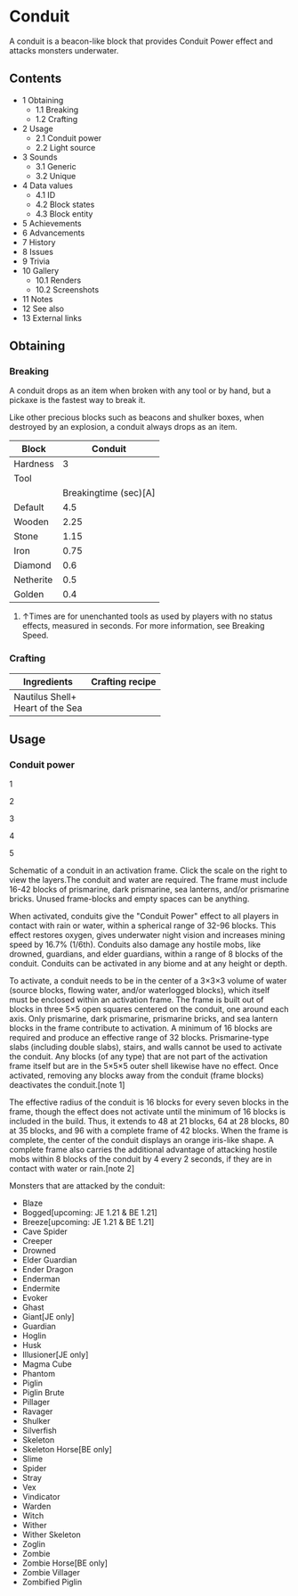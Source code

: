 # Conduit
A conduit is a beacon-like block that provides Conduit Power effect and attacks monsters underwater.

## Contents
- 1 Obtaining
	- 1.1 Breaking
	- 1.2 Crafting
- 2 Usage
	- 2.1 Conduit power
	- 2.2 Light source
- 3 Sounds
	- 3.1 Generic
	- 3.2 Unique
- 4 Data values
	- 4.1 ID
	- 4.2 Block states
	- 4.3 Block entity
- 5 Achievements
- 6 Advancements
- 7 History
- 8 Issues
- 9 Trivia
- 10 Gallery
	- 10.1 Renders
	- 10.2 Screenshots
- 11 Notes
- 12 See also
- 13 External links

## Obtaining
### Breaking
A conduit drops as an item when broken with any tool or by hand, but a pickaxe is the fastest way to break it.

Like other precious blocks such as beacons and shulker boxes, when destroyed by an explosion, a conduit always drops as an item.

| Block     | Conduit               |
|-----------|-----------------------|
| Hardness  | 3                     |
| Tool      |                       |
|           | Breakingtime (sec)[A] |
| Default   | 4.5                   |
| Wooden    | 2.25                  |
| Stone     | 1.15                  |
| Iron      | 0.75                  |
| Diamond   | 0.6                   |
| Netherite | 0.5                   |
| Golden    | 0.4                   |

1. ↑Times are for unenchanted tools as used by players with no status effects, measured in seconds. For more information, see Breaking Speed.

### Crafting
| Ingredients                          | Crafting recipe |
|--------------------------------------|-----------------|
| Nautilus Shell+<br/>Heart of the Sea |                 |

## Usage
### Conduit power



1



































2



































3



































4



































5




































Schematic of a conduit in an activation frame. Click the scale on the right to view the layers.The conduit and water are required. The frame must include 16-42 blocks of prismarine, dark prismarine, sea lanterns, and/or prismarine bricks. Unused frame-blocks and empty spaces can be anything.


When activated, conduits give the "Conduit Power" effect to all players in contact with rain or water, within a spherical range of 32-96 blocks. This effect restores oxygen, gives underwater night vision and increases mining speed by 16.7% (1/6th). Conduits also damage any hostile mobs, like drowned, guardians, and elder guardians, within a range of 8 blocks of the conduit. Conduits can be activated in any biome and at any height or depth.

To activate, a conduit needs to be in the center of a 3×3×3 volume of water (source blocks, flowing water, and/or waterlogged blocks), which itself must be enclosed within an activation frame. The frame is built out of blocks in three 5×5 open squares centered on the conduit, one around each axis. Only prismarine, dark prismarine, prismarine bricks, and sea lantern blocks in the frame contribute to activation. A minimum of 16 blocks are required and produce an effective range of 32 blocks. Prismarine-type slabs (including double slabs), stairs, and walls cannot be used to activate the conduit. Any blocks (of any type) that are not part of the activation frame itself but are in the 5×5×5 outer shell likewise have no effect. Once activated, removing any blocks away from the conduit (frame blocks) deactivates the conduit.[note 1]

The effective radius of the conduit is 16 blocks for every seven blocks in the frame, though the effect does not activate until the minimum of 16 blocks is included in the build. Thus, it extends to 48 at 21 blocks, 64 at 28 blocks, 80 at 35 blocks, and 96 with a complete frame of 42 blocks. When the frame is complete, the center of the conduit displays an orange iris-like shape. A complete frame also carries the additional advantage of attacking hostile mobs within 8 blocks of the conduit by 4 every 2 seconds, if they are in contact with water or rain.[note 2]

Monsters that are attacked by the conduit:

- Blaze
- Bogged‌[upcoming: JE 1.21 & BE 1.21]
- Breeze‌[upcoming: JE 1.21 & BE 1.21]
- Cave Spider
- Creeper
- Drowned
- Elder Guardian
- Ender Dragon
- Enderman
- Endermite
- Evoker
- Ghast
- Giant‌[JE  only]
- Guardian
- Hoglin
- Husk
- Illusioner‌[JE  only]
- Magma Cube
- Phantom
- Piglin
- Piglin Brute
- Pillager
- Ravager
- Shulker
- Silverfish
- Skeleton
- Skeleton Horse‌[BE  only]
- Slime
- Spider
- Stray
- Vex
- Vindicator
- Warden
- Witch
- Wither
- Wither Skeleton
- Zoglin
- Zombie
- Zombie Horse‌[BE  only]
- Zombie Villager
- Zombified Piglin

